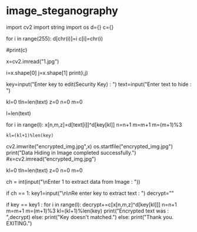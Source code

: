 # image_steganography
import cv2
import string
import os
d={}
c={}

for i in range(255):
    d[chr(i)]=i
    c[i]=chr(i)
  
  
#print(c)

x=cv2.imread("1.jpg")

i=x.shape[0]
j=x.shape[1]
print(i,j)

key=input("Enter key to edit(Security Key) : ")
text=input("Enter text to hide : ")

kl=0
tln=len(text)
z=0 
n=0 
m=0 

l=len(text)

for i in range(l):
    x[n,m,z]=d[text[i]]^d[key[kl]]
    n=n+1
    m=m+1
    m=(m+1)%3  
                
    kl=(kl+1)%len(key)
    
cv2.imwrite("encrypted_img.jpg",x) 
os.startfile("encrypted_img.jpg")
print("Data Hiding in Image completed successfully.")
#x=cv2.imread(“encrypted_img.jpg")
    

kl=0
tln=len(text)
z=0 
n=0 
m=0 

ch = int(input("\nEnter 1 to extract data from Image : "))

if ch == 1:
    key1=input("\n\nRe enter key to extract text : ")
    decrypt=""

   if key == key1 :
        for i in range(l):
            decrypt+=c[x[n,m,z]^d[key[kl]]]
            n=n+1
            m=m+1
            m=(m+1)%3
            kl=(kl+1)%len(key)
        print("Encrypted text was : ",decrypt)
    else:
        print("Key doesn't matched.")
else:
    print("Thank you. EXITING.")
